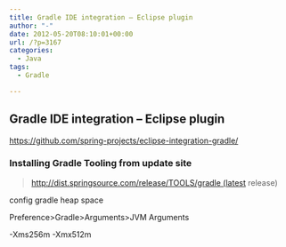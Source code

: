 ```yaml
---
title: Gradle IDE integration – Eclipse plugin
author: "-"
date: 2012-05-20T08:10:01+00:00
url: /?p=3167
categories:
  - Java
tags:
  - Gradle

---
```

## Gradle IDE integration – Eclipse plugin
https://github.com/spring-projects/eclipse-integration-gradle/

### Installing Gradle Tooling from update site

>http://dist.springsource.com/release/TOOLS/gradle (latest release)


config gradle heap space

Preference>Gradle>Arguments>JVM Arguments

-Xms256m -Xmx512m